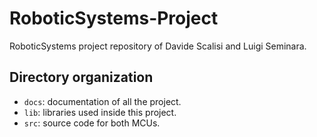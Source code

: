 # RoboticSystems-Project
RoboticSystems project repository of Davide Scalisi and Luigi Seminara.

## Directory organization
-	`docs`:	documentation of all the project.
-	`lib`:	libraries used inside this project.
-	`src`:	source code for both MCUs.
